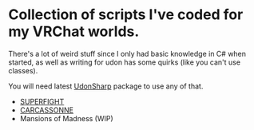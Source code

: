 # Collection of scripts I've coded for my VRChat worlds.

There's a lot of weird stuff since I only had basic knowledge in C# when started, as well as writing for udon has some quirks (like you can't use classes).

You will need latest [UdonSharp](http://github.com/MerlinVR/UdonSharp/releases/latest) package to use any of that.

- [SUPERFIGHT](https://vrchat.com/home/world/wrld_21d7cc7a-75df-4752-8199-2bfd678a9a7c)
- [CARCASSONNE](https://vrchat.com/home/world/wrld_72fec55c-75a6-4f07-ad9e-b2d02531de8a)
- Mansions of Madness (WIP)
